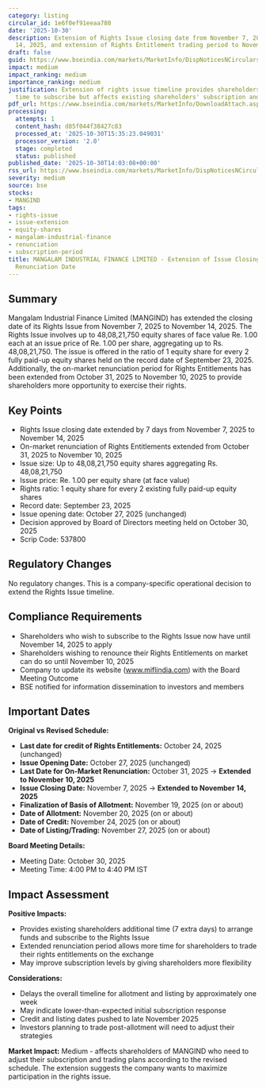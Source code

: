 ```yaml
---
category: listing
circular_id: 1e6f0ef91eeaa780
date: '2025-10-30'
description: Extension of Rights Issue closing date from November 7, 2025 to November
  14, 2025, and extension of Rights Entitlement trading period to November 10, 2025.
draft: false
guid: https://www.bseindia.com/markets/MarketInfo/DispNoticesNCirculars.aspx?Noticeid={E7BCBCFA-483D-4BCF-BE5B-89F4BB18F1D0}&noticeno=20251030-50&dt=10/30/2025&icount=50&totcount=57&flag=0
impact: medium
impact_ranking: medium
importance_ranking: medium
justification: Extension of rights issue timeline provides shareholders additional
  time to subscribe but affects existing shareholders' subscription and trading plans
pdf_url: https://www.bseindia.com/markets/MarketInfo/DownloadAttach.aspx?id=20251030-50&attachedId=41b2b6be-bedf-471c-abbc-725d2df67d3d
processing:
  attempts: 1
  content_hash: d85f044f38427c83
  processed_at: '2025-10-30T15:35:23.049031'
  processor_version: '2.0'
  stage: completed
  status: published
published_date: '2025-10-30T14:03:08+00:00'
rss_url: https://www.bseindia.com/markets/MarketInfo/DispNoticesNCirculars.aspx?Noticeid={E7BCBCFA-483D-4BCF-BE5B-89F4BB18F1D0}&noticeno=20251030-50&dt=10/30/2025&icount=50&totcount=57&flag=0
severity: medium
source: bse
stocks:
- MANGIND
tags:
- rights-issue
- issue-extension
- equity-shares
- mangalam-industrial-finance
- renunciation
- subscription-period
title: MANGALAM INDUSTRIAL FINANCE LIMITED - Extension of Issue Closing Date and On-Market
  Renunciation Date
---
```


## Summary

Mangalam Industrial Finance Limited (MANGIND) has extended the closing date of its Rights Issue from November 7, 2025 to November 14, 2025. The Rights Issue involves up to 48,08,21,750 equity shares of face value Re. 1.00 each at an issue price of Re. 1.00 per share, aggregating up to Rs. 48,08,21,750. The issue is offered in the ratio of 1 equity share for every 2 fully paid-up equity shares held on the record date of September 23, 2025. Additionally, the on-market renunciation period for Rights Entitlements has been extended from October 31, 2025 to November 10, 2025 to provide shareholders more opportunity to exercise their rights.

## Key Points

- Rights Issue closing date extended by 7 days from November 7, 2025 to November 14, 2025
- On-market renunciation of Rights Entitlements extended from October 31, 2025 to November 10, 2025
- Issue size: Up to 48,08,21,750 equity shares aggregating Rs. 48,08,21,750
- Issue price: Re. 1.00 per equity share (at face value)
- Rights ratio: 1 equity share for every 2 existing fully paid-up equity shares
- Record date: September 23, 2025
- Issue opening date: October 27, 2025 (unchanged)
- Decision approved by Board of Directors meeting held on October 30, 2025
- Scrip Code: 537800

## Regulatory Changes

No regulatory changes. This is a company-specific operational decision to extend the Rights Issue timeline.

## Compliance Requirements

- Shareholders who wish to subscribe to the Rights Issue now have until November 14, 2025 to apply
- Shareholders wishing to renounce their Rights Entitlements on market can do so until November 10, 2025
- Company to update its website (www.miflindia.com) with the Board Meeting Outcome
- BSE notified for information dissemination to investors and members

## Important Dates

**Original vs Revised Schedule:**

- **Last date for credit of Rights Entitlements:** October 24, 2025 (unchanged)
- **Issue Opening Date:** October 27, 2025 (unchanged)
- **Last Date for On-Market Renunciation:** October 31, 2025 → **Extended to November 10, 2025**
- **Issue Closing Date:** November 7, 2025 → **Extended to November 14, 2025**
- **Finalization of Basis of Allotment:** November 19, 2025 (on or about)
- **Date of Allotment:** November 20, 2025 (on or about)
- **Date of Credit:** November 24, 2025 (on or about)
- **Date of Listing/Trading:** November 27, 2025 (on or about)

**Board Meeting Details:**
- Meeting Date: October 30, 2025
- Meeting Time: 4:00 PM to 4:40 PM IST

## Impact Assessment

**Positive Impacts:**
- Provides existing shareholders additional time (7 extra days) to arrange funds and subscribe to the Rights Issue
- Extended renunciation period allows more time for shareholders to trade their rights entitlements on the exchange
- May improve subscription levels by giving shareholders more flexibility

**Considerations:**
- Delays the overall timeline for allotment and listing by approximately one week
- May indicate lower-than-expected initial subscription response
- Credit and listing dates pushed to late November 2025
- Investors planning to trade post-allotment will need to adjust their strategies

**Market Impact:** Medium - affects shareholders of MANGIND who need to adjust their subscription and trading plans according to the revised schedule. The extension suggests the company wants to maximize participation in the rights issue.